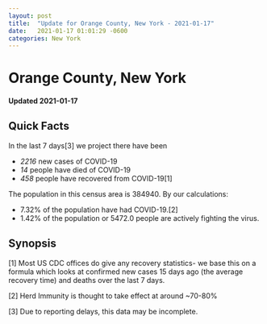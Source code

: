 ```yaml
---
layout: post
title:  "Update for Orange County, New York - 2021-01-17"
date:   2021-01-17 01:01:29 -0600
categories: New York
---
```


# Orange County, New York
#### Updated 2021-01-17

## Quick Facts

In the last 7 days[3] we project there have been
- *2216* new cases of COVID-19
- *14* people have died of COVID-19
- *458* people have recovered from COVID-19[1]

The population in this census area is 384940. By our calculations:
- 7.32% of the population have had COVID-19.[2]
- 1.42% of the population or 5472.0 people are actively fighting the virus.

## Synopsis




[1] Most US CDC offices do give any recovery statistics- we base this on a formula which looks at confirmed new cases
15 days ago (the average recovery time) and deaths over the last 7 days.

[2] Herd Immunity is thought to take effect at around ~70-80%

[3] Due to reporting delays, this data may be incomplete.
 
    